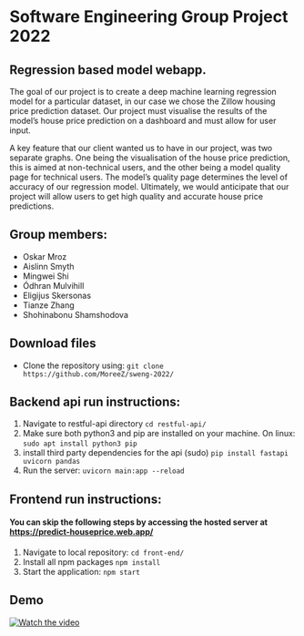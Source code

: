 # Software Engineering Group Project 2022
## Regression based model webapp.
The goal of our project is to create a deep machine learning regression model for a particular dataset, in our case we chose the Zillow housing price prediction dataset. Our project must visualise the results of the model’s house price prediction on a dashboard and must allow for user input.

A key feature that our client wanted us to have in our project, was two separate graphs. One being the visualisation of the house price prediction, this is aimed at non-technical users, and the other being a model quality page for technical users. The model’s quality page determines the level of accuracy of our regression model. Ultimately, we would anticipate that our project will allow users to get high quality and accurate house price predictions.

## Group members:
- Oskar Mroz
- Aislinn Smyth 
- Mingwei Shi
- Ódhran Mulvihill
- Eligijus Skersonas 
- Tianze Zhang
- Shohinabonu Shamshodova 

## Download files
- Clone the repository using: `git clone https://github.com/MoreeZ/sweng-2022/`

## Backend api run instructions: 
1. Navigate to restful-api directory `cd restful-api/`
2. Make sure both python3 and pip are installed on your machine. On linux: `sudo apt install python3 pip`
3. install third party dependencies for the api (sudo) `pip install fastapi uvicorn pandas`
4. Run the server: `uvicorn main:app --reload`

## Frontend run instructions:
#### You can skip the following steps by accessing the hosted server at https://predict-houseprice.web.app/
1. Navigate to local repository: `cd front-end/` 
2. Install all npm packages `npm install`
3. Start the application: `npm start`

## Demo
[![Watch the video](https://img.youtube.com/vi/Gr0yK_P-YLo/maxresdefault.jpg)](https://www.youtube.com/watch?v=Gr0yK_P-YLo)




